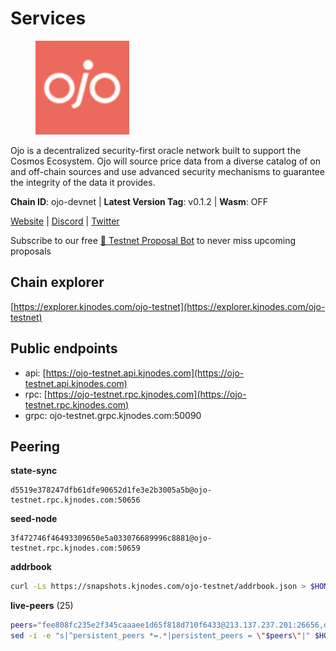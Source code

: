 # Services

<figure><img src="https://raw.githubusercontent.com/kj89/cosmos-images/main/logos/ojo.png" width="150" alt=""><figcaption></figcaption></figure>

Ojo is a decentralized security-first oracle network built  to support the Cosmos Ecosystem. Ojo will source price data  from a diverse catalog of on and off-chain sources and use  advanced security mechanisms to guarantee the integrity of the data it provides.

**Chain ID**: ojo-devnet | **Latest Version Tag**: v0.1.2 | **Wasm**: OFF

[Website](https://ojo.network) | [Discord](https://discord.gg/fd8Yrex8nC) | [Twitter](https://twitter.com/ojo_network)



Subscribe to our free [🤖 Testnet Proposal Bot](https://t.me/kjnodes_testnet_proposal_bot) to never miss upcoming proposals


## Chain explorer
[https://explorer.kjnodes.com/ojo-testnet](https://explorer.kjnodes.com/ojo-testnet)

## Public endpoints

* api: [https://ojo-testnet.api.kjnodes.com](https://ojo-testnet.api.kjnodes.com)
* rpc: [https://ojo-testnet.rpc.kjnodes.com](https://ojo-testnet.rpc.kjnodes.com)
* grpc: ojo-testnet.grpc.kjnodes.com:50090

## Peering

**state-sync**

```text
d5519e378247dfb61dfe90652d1fe3e2b3005a5b@ojo-testnet.rpc.kjnodes.com:50656
```

**seed-node**

```text
3f472746f46493309650e5a033076689996c8881@ojo-testnet.rpc.kjnodes.com:50659
```

**addrbook**
```bash
curl -Ls https://snapshots.kjnodes.com/ojo-testnet/addrbook.json > $HOME/.ojo/config/addrbook.json
```

**live-peers** (25)
```bash
peers="fee808fc235e2f345caaaee1d65f818d710f6433@213.137.237.201:26656,d2489830a5e91ec214edfc54756512e4f89f2609@65.109.92.79:12656,39e879a31a54215882647fb7299464036e322f50@65.109.65.163:21656,d5519e378247dfb61dfe90652d1fe3e2b3005a5b@65.109.68.190:50656,90823c2a23f30ea161ca5ad4d34bbcc8f98c86e5@89.117.55.108:28656,446bf9b0ef6ea1b50c682f4f3427f46b9a70d5b3@65.109.116.204:21656,c735f993287716ca1c358e9fe104dc570cf2ef3c@176.37.119.156:26694,cf2de6fcee7dd1e7bbe3413e9c182481f49eede0@65.108.9.164:21656,a876f7cda5f1ddd16aa271ec43cba750c0ba32c4@77.37.176.99:26656,91eba8f362b6c41d324ff26f316ce0b50d22b955@213.136.84.176:10656,9fa6a54e5b9207ea53ddd123f7b417e864b5769d@65.108.49.114:26656,2905d22a658a7138c03c0259fba4c168260682bb@159.69.208.78:26656,b6c75d1fbdc9c39daaaf52a4c0937b9f06975808@167.235.198.193:46656,ae3621c022cddc8c05d7640c14147d257746fb74@185.215.166.73:26656,20d9bb13b09c054c30f1b48fbd276aa255af5a34@65.108.238.147:37656,11bb322f6396a1ca67717cf162385ed250503e28@154.12.253.123:36656,5c2a752c9b1952dbed075c56c600c3a79b58c395@95.214.52.139:27226,4ffdad68a6c6302168e0951766ffa1921c9b19a4@199.175.98.136:26656,0c89a312b6fc88661ff78642eb04defd29bd7e9c@65.108.98.124:60466,b133dde2713a216a017399920419fcb1e084cdb2@136.243.88.91:7330,5461b1ff958615ab65b97a788774c557921e72ec@89.117.57.201:19656,dd100ed6f1046f8db6d1d7ad04ed6253f935e9b2@176.118.198.128:26656,f63f353c1e8b47b6fe1cbbda91b5a91673c155b3@89.163.132.156:36656,577606f2072f97a5107bead5b2321302092c1f7d@194.5.152.12:26656,bd90b71f1f982ebb18857da8cb777883d6ca687e@185.209.223.68:26656"
sed -i -e "s|^persistent_peers *=.*|persistent_peers = \"$peers\"|" $HOME/.ojo/config/config.toml
```
